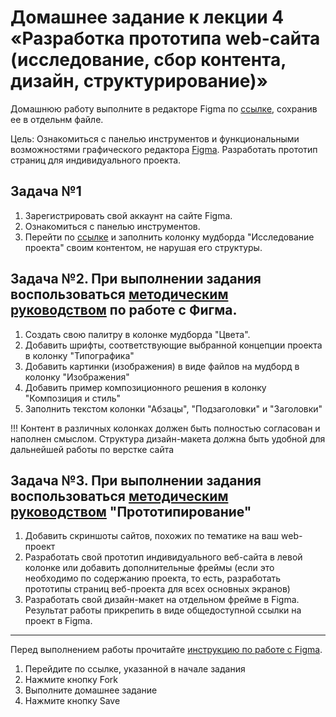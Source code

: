 # Домашнее задание к лекции 4 «Разработка прототипа web-сайта (исследование, сбор контента, дизайн, структурирование)»
Домашнюю работу выполните в редакторе Figma по [ссылке](https://www.figma.com/file/CYUp4CoZyTFwX2PoWuIMMY/%D0%9F%D1%80%D0%BE%D1%82%D0%BE%D1%82%D0%B8%D0%BF-%D0%B8-%D0%BC%D1%83%D0%B4%D0%B1%D0%BE%D1%80%D0%B4?t=2BF5z634tQfpJmgk-1), сохранив ее в отдельнм файле.

Цель: Ознакомиться с панелью инструментов и функциональными возможностями графического редактора [Figma](https://awdee.ru/figma/). Разработать прототип страниц для индивидуального проекта.

## Задача №1
1. Зарегистрировать свой аккаунт на сайте Figma. 
2. Ознакомиться с панелью инструментов.
3. Перейти по [ссылке](https://www.figma.com/file/CYUp4CoZyTFwX2PoWuIMMY/%D0%9F%D1%80%D0%BE%D1%82%D0%BE%D1%82%D0%B8%D0%BF-%D0%B8-%D0%BC%D1%83%D0%B4%D0%B1%D0%BE%D1%80%D0%B4?t=2BF5z634tQfpJmgk-1) 
и заполнить колонку мудборда "Исследование проекта" своим контентом, не нарушая его структуры. 

## Задача №2. При выполнении задания воспользоваться [методическим руководством]() по работе с Фигма.
1. Создать свою палитру в колонке мудборда "Цвета". 
2. Добавить шрифты, соответствующие выбранной концепции проекта в колонку "Типографика"
3. Добавить картинки (изображения) в виде файлов на мудборд в колонку "Изображения"
4. Добавить пример композиционного решения в колонку "Композиция и стиль"
5. Заполнить текстом колонки "Абзацы", "Подзаголовки" и "Заголовки"

!!! Контент в различных колонках должен быть полностью согласован и наполнен смыслом. Структура дизайн-макета 
должна быть удобной для дальнейшей работы по верстке сайта

## Задача №3. При выполнении задания воспользоваться [методическим руководством]() "Прототипирование"
1. Добавить скриншоты сайтов, похожих по тематике на ваш web-проект
2. Разработать свой прототип индивидуального веб-сайта в левой колонке или добавить дополнительные фреймы (если это необходимо по содержанию проекта, то есть, разработать прототипы страниц веб-проекта для всех основных экранов)
3. Разработать свой дизайн-макет на отдельном фрейме в Figma. Результат работы прикрепить в виде общедоступной ссылки на проект в Figma.

---
Перед выполнением работы прочитайте [инструкцию по работе с Figma](https://awdee.ru/figma/).
1. Перейдите по ссылке, указанной в начале задания
2. Нажмите кнопку Fork
3. Выполните домашнее задание
4. Нажмите кнопку Save

